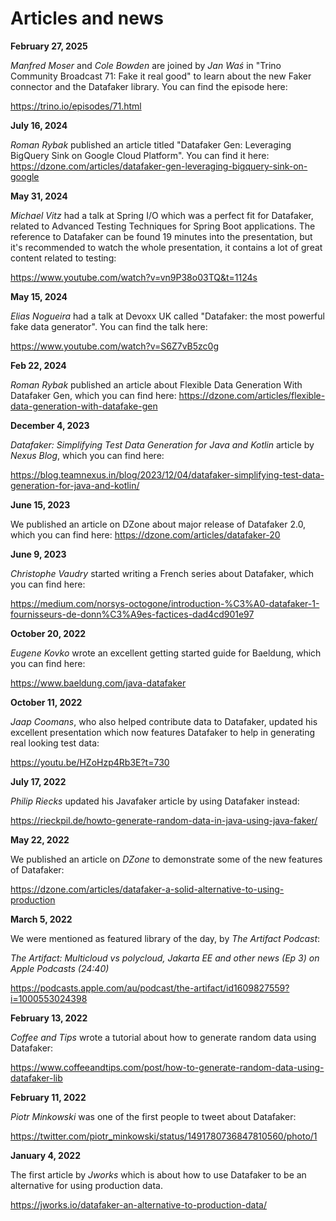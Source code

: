 # Articles and news

**February 27, 2025**

*Manfred Moser* and *Cole Bowden* are joined by *Jan Waś* in "Trino Community Broadcast 71: Fake it real good" to learn about the new Faker connector and the Datafaker library. You can find the episode here: 

https://trino.io/episodes/71.html


**July 16, 2024**

*Roman Rybak* published an article titled "Datafaker Gen: Leveraging BigQuery Sink on Google Cloud Platform". You can find it here: https://dzone.com/articles/datafaker-gen-leveraging-bigquery-sink-on-google

**May 31, 2024**

*Michael Vitz* had a talk at Spring I/O which was a perfect fit for Datafaker, related to Advanced Testing Techniques
for Spring Boot applications. The reference to Datafaker can be found 19 minutes into the presentation, but it's
recommended to watch the whole presentation, it contains a lot of great content related to testing:

https://www.youtube.com/watch?v=vn9P38o03TQ&t=1124s

**May 15, 2024**

*Elias Nogueira* had a talk at Devoxx UK called "Datafaker: the most powerful fake data generator".
You can find the talk here: 

https://www.youtube.com/watch?v=S6Z7vB5zc0g

**Feb 22, 2024**

*Roman Rybak* published an article about Flexible Data Generation With Datafaker Gen, which you can find here:
https://dzone.com/articles/flexible-data-generation-with-datafake-gen

**December 4, 2023**

*Datafaker: Simplifying Test Data Generation for Java and Kotlin* article by *Nexus Blog*, which you can find here: 

https://blog.teamnexus.in/blog/2023/12/04/datafaker-simplifying-test-data-generation-for-java-and-kotlin/ 

**June 15, 2023**

We published an article on DZone about major release of Datafaker 2.0, which you can find here: https://dzone.com/articles/datafaker-20

**June 9, 2023**

*Christophe Vaudry* started writing a French series about Datafaker, which you can find here: 

https://medium.com/norsys-octogone/introduction-%C3%A0-datafaker-1-fournisseurs-de-donn%C3%A9es-factices-dad4cd901e97

**October 20, 2022**

*Eugene Kovko* wrote an excellent getting started guide for Baeldung, which you can find here:

https://www.baeldung.com/java-datafaker

**October 11, 2022**

*Jaap Coomans*, who also helped contribute data to Datafaker, updated his excellent presentation
which now features Datafaker to help in generating real looking test data:

https://youtu.be/HZoHzp4Rb3E?t=730

**July 17, 2022**

*Philip Riecks* updated his Javafaker article by using Datafaker instead:

https://rieckpil.de/howto-generate-random-data-in-java-using-java-faker/

**May 22, 2022**

We published an article on *DZone* to demonstrate some of the new features of Datafaker:

https://dzone.com/articles/datafaker-a-solid-alternative-to-using-production

**March 5, 2022**

We were mentioned as featured library of the day, by *The Artifact Podcast*: 

*The Artifact: Multicloud vs polycloud, Jakarta EE and other news (Ep 3) on Apple Podcasts (24:40)*

https://podcasts.apple.com/au/podcast/the-artifact/id1609827559?i=1000553024398

**February 13, 2022**

*Coffee and Tips* wrote a tutorial about how to generate random data using Datafaker:

https://www.coffeeandtips.com/post/how-to-generate-random-data-using-datafaker-lib

**February 11, 2022**

*Piotr Minkowski* was one of the first people to tweet about Datafaker:  

https://twitter.com/piotr_minkowski/status/1491780736847810560/photo/1

**January 4, 2022**

The first article by *Jworks* which is about how to use Datafaker 
to be an alternative for using production data.

https://jworks.io/datafaker-an-alternative-to-production-data/
